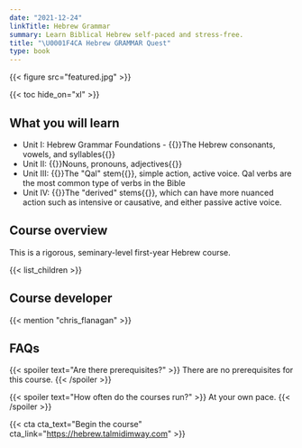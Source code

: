 ```yaml
---
date: "2021-12-24"
linkTitle: Hebrew Grammar
summary: Learn Biblical Hebrew self-paced and stress-free.
title: "\U0001F4CA Hebrew GRAMMAR Quest"
type: book
---
```


{{< figure src="featured.jpg" >}}

{{< toc hide_on="xl" >}}

## What you will learn

- Unit I: Hebrew Grammar Foundations -  {{<hl>}}The Hebrew consonants, vowels, and syllables{{</hl>}}
- Unit II: {{<hl>}}Nouns, pronouns, adjectives{{</hl>}}
- Unit III: {{<hl>}}The "Qal" stem{{</hl>}}, simple action, active voice.  Qal verbs are the most common type of verbs in the Bible
- Unit IV: {{<hl>}}The "derived" stems{{</hl>}}, which can have more nuanced action such as intensive or causative, and either passive active voice. 

## Course overview

This is a rigorous, seminary-level first-year Hebrew course.




 
{{< list_children >}} 



## Course developer

{{< mention "chris_flanagan" >}}

## FAQs

{{< spoiler text="Are there prerequisites?" >}}
There are no prerequisites for this course.
{{< /spoiler >}}

{{< spoiler text="How often do the courses run?" >}}
At your own pace.
{{< /spoiler >}}

{{< cta cta_text="Begin the course" cta_link="https://hebrew.talmidimway.com" >}}
